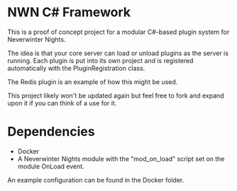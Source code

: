 # NWN C# Framework
This is a proof of concept project for a modular C#-based plugin system for Neverwinter Nights.

The idea is that your core server can load or unload plugins as the server is running. Each plugin is put into its own project and is registered automatically with the PluginRegistration class.

The Redis plugin is an example of how this might be used.

This project likely won't be updated again but feel free to fork and expand upon it if you can think of a use for it.


# Dependencies

- Docker
- A Neverwinter Nights module with the "mod_on_load" script set on the module OnLoad event.

An example configuration can be found in the Docker folder.
